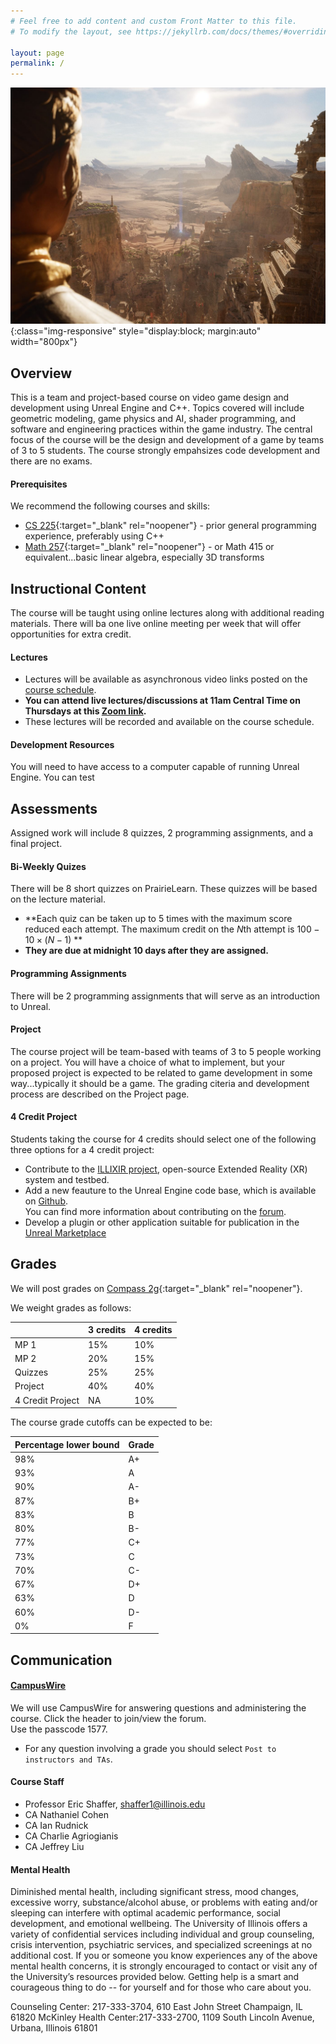 ```yaml
---
# Feel free to add content and custom Front Matter to this file.
# To modify the layout, see https://jekyllrb.com/docs/themes/#overriding-theme-defaults

layout: page
permalink: /
---
```


![Mandolorian](/img/Unreal_Engine_5_18.jpg){:class="img-responsive" style="display:block; margin:auto" width="800px"}

## Overview ##

This is a team and project-based course on video game design and development using Unreal Engine and C++. Topics covered will include geometric modeling, game physics and AI, shader programming, and software and engineering practices within the game industry. The central  focus of the course will be the design and development of a game by teams of 3 to 5 students. The course strongly empahsizes code development and there are no exams.

#### Prerequisites ####
We recommend the following courses and skills:

- [CS 225](https://courses.engr.illinois.edu/cs225/){:target="_blank" rel="noopener"} - prior general programming experience, preferably using C++
- [Math 257](https://courses.illinois.edu/schedule/terms/MATH/257){:target="_blank" rel="noopener"} - or Math 415 or equivalent...basic linear algebra, especially 3D transforms

## Instructional Content ##

The course will be taught using online lectures along with additional reading materials. There will ba one live online meeting per week that will offer opportunities for extra credit. 

#### Lectures ####

+ Lectures will be available as asynchronous video links posted on the [course schedule](https://illinois-cs498gd.github.io/schedule).
+ **You can attend live lectures/discussions at 11am Central Time on Thursdays at this [Zoom link]().**
+ These lectures will be recorded and available on the course schedule.

#### Development Resources ####

You will need to have access to a computer capable of running Unreal Engine. You can test  

## Assessments ##

Assigned work will include 8 quizzes, 2 programming assignments, and a final project.

#### Bi-Weekly Quizes ####
There will be 8 short quizzes on PrairieLearn. These quizzes will be based on the lecture material.
+ **Each quiz can be taken up to 5 times with the maximum score reduced each attempt. The maximum credit on the $N$th attempt is $100 - 10\times(N-1)$ **
+ **They are due at midnight 10 days after they are assigned.**

#### Programming Assignments ####
There will be 2 programming assignments that will serve as an introduction to Unreal.

#### Project ####
The course project will be team-based with teams of 3 to 5 people working on a project. You will have a choice of what to implement, but your proposed project is expected to be related to game development in some way...typically it should be a game. The grading citeria and development process are described on the Project page.

#### 4 Credit Project ####

Students taking the course for 4 credits should select one of the following three options for a 4 credit project:

+ Contribute to the [ILLIXIR project](https://illixr.github.io/), open-source Extended Reality (XR) system and testbed.  
+ Add a new feauture to the Unreal Engine code base, which is available on [Github](https://www.unrealengine.com/en-US/ue4-on-github).</br>You can find more information about contributing on the [forum](https://forums.unrealengine.com/c/development-discussion/engine-source-github/33). 
+ Develop a plugin or other application suitable for publication in the [Unreal Marketplace](https://www.unrealengine.com/marketplace/en-US/store)

## Grades ##
We will post grades on [Compass 2g](https://compass.illinois.edu){:target="_blank" rel="noopener"}.

We weight grades as follows:

| | 3 credits | 4 credits |  
| ----- | ------ | ----- |  
| MP 1 | 15% | 10% | 
| MP 2 | 20% | 15% |   
| Quizzes| 25%  | 25%  |
| Project | 40% | 40% |
| 4 Credit Project | NA | 10% |

The course grade cutoffs can be expected to be:

|Percentage lower bound | Grade |  
| ----- | ------ | 
| 98%| A+ |
| 93% | A |  
| 90% | A- |  
| 87% | B+ |  
| 83% | B |  
| 80% | B- |  
| 77% | C+ |  
| 73% | C |  
| 70% | C- | 
| 67% | D+ |  
| 63% | D |  
| 60% | D- |  
| 0%  | F  |



## Communication ##

#### [CampusWire](https://campuswire.com/p/G18C1B62F) ####
We will use CampusWire for answering questions and administering the course.
Click the header to join/view the forum.<br/> 
Use the passcode 1577.

+ For any question involving a grade you should select `Post to instructors and TAs`.

#### Course Staff ####

* Professor Eric Shaffer, shaffer1@illinois.edu
* CA Nathaniel Cohen
* CA Ian Rudnick
* CA Charlie Agriogianis
* CA Jeffrey Liu

#### Mental Health ####
Diminished mental health, including significant stress, mood changes, excessive worry, substance/alcohol abuse, or problems with eating and/or sleeping can interfere with optimal academic performance, social development, and emotional wellbeing. The University of Illinois offers a variety of confidential services including individual and group counseling, crisis intervention, psychiatric services, and specialized screenings at no additional cost. If you or someone you know experiences any of the above mental health concerns, it is strongly encouraged to contact or visit any of the University’s resources provided below. Getting help is a smart and courageous thing to do -- for yourself and for those who care about you.

Counseling Center: 217-333-3704, 610 East John Street Champaign, IL 61820
McKinley Health Center:217-333-2700, 1109 South Lincoln Avenue, Urbana, Illinois 61801



